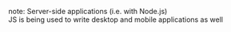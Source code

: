 note:
    Server-side applications (i.e. with Node.js)
    <br>
    JS is being used to write desktop and mobile applications as well
